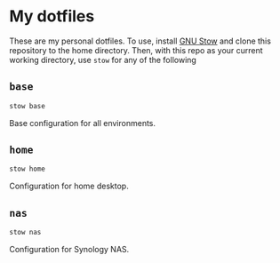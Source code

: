 # My dotfiles

These are my personal dotfiles. To use, install [GNU Stow](https://www.gnu.org/software/stow) and clone this repository to the home directory. Then, with this repo as your current working directory, use `stow` for any of the following

## `base`

```sh
stow base
```

Base configuration for all environments.

## `home`

```sh
stow home
```

Configuration for home desktop.

## `nas`

```sh
stow nas
```

Configuration for Synology NAS.
